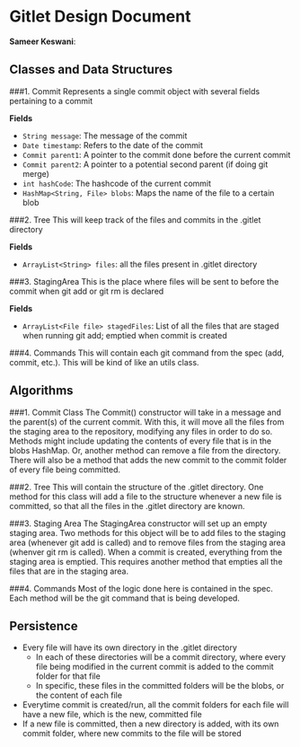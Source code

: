 # Gitlet Design Document

**Sameer Keswani**:

## Classes and Data Structures
###1. Commit
Represents a single commit object with several fields pertaining to a commit

**Fields**
- `String message`: The message of the commit
- `Date timestamp`: Refers to the date of the commit
- `Commit parent1`: A pointer to the commit done before the current commit
- `Commit parent2`: A pointer to a potential second parent (if doing git merge)
- `int hashCode`: The hashcode of the current commit
- `HashMap<String, File> blobs`: Maps the name of the file to a certain blob

###2. Tree
This will keep track of the files and commits in the .gitlet directory

**Fields**
- `ArrayList<String> files`: all the files present in .gitlet directory

###3. StagingArea
This is the place where files will be sent to before the commit when git add or git rm is declared

**Fields**
- `ArrayList<File file> stagedFiles`: List of all the files that are staged when running git add; emptied when commit is created 


###4. Commands
This will contain each git command from the spec (add, commit, etc.). This will be kind of like an utils class.

## Algorithms
###1. Commit Class
The Commit() constructor will take in a message and the parent(s) of the current commit. With this, it will move all the files from the staging area to the repository, modifying any files in order to do so.
Methods might include updating the contents of every file that is in the blobs HashMap. Or, another method can remove a file from the directory.
There will also be a method that adds the new commit to the commit folder of every file being committed.

###2. Tree
This will contain the structure of the .gitlet directory. One method for this class will add a file to the structure whenever a new file is committed, so that all the files in the .gitlet directory are known.

###3. Staging Area
The StagingArea constructor will set up an empty staging area. Two methods for this object will be to add files to the staging area (whenever git add is called) and to remove files from the staging area (whenver git rm is called).
When a commit is created, everything from the staging area is emptied. This requires another method that empties all the files that are in the staging area.

###4. Commands
Most of the logic done here is contained in the spec. Each method will be the git command that is being developed.

## Persistence
- Every file will have its own directory in the .gitlet directory
  - In each of these directories will be a commit directory, where every file being modified in the current commit is added to the commit folder for that file
  - In specific, these files in the committed folders will be the blobs, or the content of each file
- Everytime commit is created/run, all the commit folders for each file will have a new file, which is the new, committed file
- If a new file is committed, then a new directory is added, with its own commit folder, where new commits to the file will be stored


